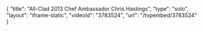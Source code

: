 {
    "title": "All-Clad 2013 Chef Ambassador Chris Hastings",
    "type": "solo",
    "layout": "iframe-static",
    "videoId": "3783524",
    "url": "\/tvpembed\/3783524"
}
